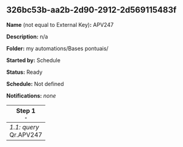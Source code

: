## 326bc53b-aa2b-2d90-2912-2d569115483f

**Name** (not equal to External Key)**:** APV247

**Description:** n/a

**Folder:** my automations/Bases pontuais/

**Started by:** Schedule

**Status:** Ready

**Schedule:** Not defined

**Notifications:** _none_


| Step 1<br>_<small>-</small>_ |
| --- |
| _1.1: query_<br>Qr.APV247 |
